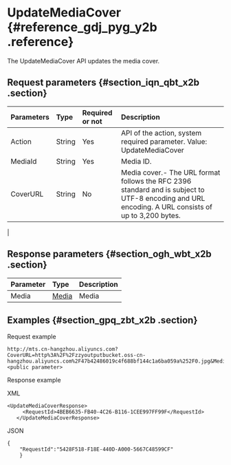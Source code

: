 # UpdateMediaCover {#reference_gdj_pyg_y2b .reference}

The UpdateMediaCover API updates the media cover.

## Request parameters {#section_iqn_qbt_x2b .section}

|Parameters|Type|Required or not|Description|
|:---------|:---|:--------------|:----------|
|Action|String|Yes|API of the action, system required parameter. Value: UpdateMediaCover|
|MediaId|String|Yes|Media ID.|
|CoverURL|String|No|Media cover.-   The URL format follows the RFC 2396 standard and is subject to UTF-8 encoding and URL encoding. A URL consists of up to 3,200 bytes.

|

## Response parameters {#section_ogh_wbt_x2b .section}

|Parameter|Type|Description|
|:--------|:---|:----------|
|Media|[Media](https://help.aliyun.com/document_detail/29251.html#Media)|Media|

## Examples {#section_gpq_zbt_x2b .section}

Request example

```
http://mts.cn-hangzhou.aliyuncs.com?CoverURL=http%3A%2F%2Fzzyoutputbucket.oss-cn-hangzhou.aliyuncs.com%2F47b42486019c4f688bf144c1a6ba059a%252F0.jpg&MediaId=3e1cd21131a94525be55acf65888bf46&<public parameter>
```

Response example

XML

```
<UpdateMediaCoverResponse>
     <RequestId>4BEB6635-FB40-4C26-B116-1CEE997FF99F</RequestId>
   </UpdateMediaCoverResponse>
```

JSON

```
{
    "RequestId":"5428F518-F18E-440D-A000-5667C48599CF"
    }
```

